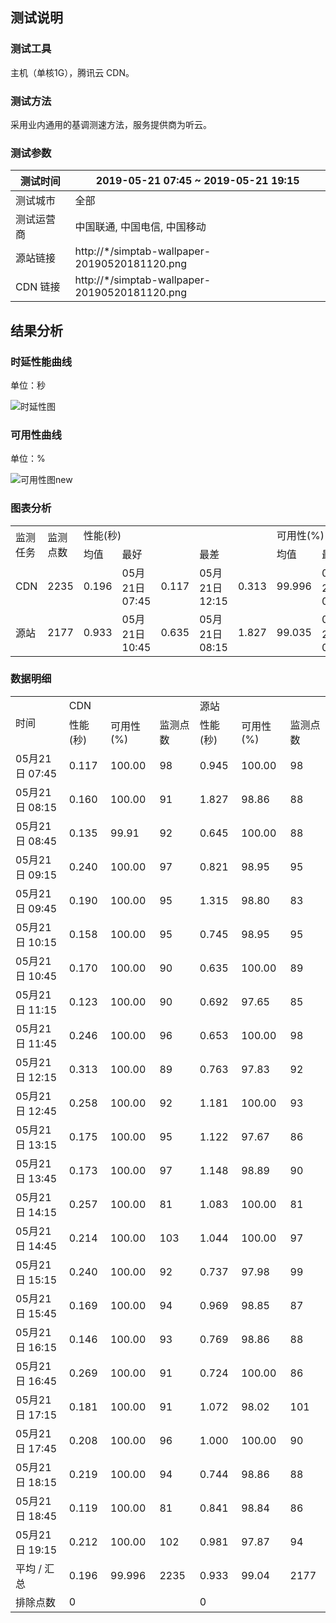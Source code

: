 
## 测试说明

### 测试工具

主机（单核1G），腾讯云 CDN。

### 测试方法

采用业内通用的基调测速方法，服务提供商为听云。

### 测试参数

| 测试时间   | 2019-05-21 07:45 ~ 2019-05-21 19:15           |
| ---------- | --------------------------------------------- |
| 测试城市   | 全部                                          |
| 测试运营商 | 中国联通, 中国电信, 中国移动                  |
| 源站链接   | http://*/simptab-wallpaper-20190520181120.png |
| CDN 链接   | http://*/simptab-wallpaper-20190520181120.png |

## 结果分析

### 时延性能曲线

单位：秒

![时延性图](https://main.qcloudimg.com/raw/523e221c3a7bbf5853d5ed3e17ff3689.png)

### 可用性曲线

单位：%

![可用性图new](https://main.qcloudimg.com/raw/f3b7b6f9483045e9fd0797f1d2c90632.png)

### 图表分析

<table>
   <tr>
      <td rowspan="2">监测任务</td>
      <td rowspan="2">监测点数</td>
      <td colspan="5">性能(秒)</td>
      <td colspan="5">可用性(%)</td>
   </tr>
   <tr>
      <td colspan="1">均值</td>
      <td colspan="2">最好</td>
      <td colspan="2">最差</td>
      <td colspan="1">均值</td>
      <td colspan="2">最好</td>
      <td colspan="2">最差</td>
   </tr>
   <tr>
      <td>CDN</td>
      <td>2235</td>
      <td>  0.196</td>
      <td>05月21日 07:45</td>
      <td>  0.117</td>
      <td>05月21日 12:15</td>
      <td>  0.313</td>
      <td> 99.996</td>
      <td>05月21日 07:45</td>
      <td>100.00</td>
      <td>05月21日 08:45</td>
      <td> 99.91</td>
   </tr>
   <tr>
      <td>源站</td>
      <td>2177</td>
      <td>  0.933</td>
      <td>05月21日 10:45</td>
      <td>  0.635</td>
      <td>05月21日 08:15</td>
      <td>  1.827</td>
      <td> 99.035</td>
      <td>05月21日 07:45</td>
      <td>100.00</td>
      <td>05月21日 11:15</td>
      <td> 97.65</td>
   </tr>
</table>

### 数据明细

<table>
   <tr>
      <td rowspan="2">时间</td>
      <td colspan="3">CDN</td>
      <td colspan="3">源站</td>
   </tr>
   <tr>
      <td>性能(秒)</td>
      <td>可用性(%)</td>
      <td>监测点数</td>
      <td>性能(秒)</td>
      <td>可用性(%)</td>
      <td>监测点数</td>
   </tr>
   <tr>
      <td>05月21日 07:45</td>
      <td>  0.117</td>
      <td>100.00</td>
      <td> 98</td>
      <td>  0.945</td>
      <td>100.00</td>
      <td> 98</td>
   </tr>
   <tr>
      <td>05月21日 08:15</td>
      <td>  0.160</td>
      <td>100.00</td>
      <td> 91</td>
      <td>  1.827</td>
      <td> 98.86</td>
      <td> 88</td>
   </tr>
   <tr>
      <td>05月21日 08:45</td>
      <td>  0.135</td>
      <td> 99.91</td>
      <td> 92</td>
      <td>  0.645</td>
      <td>100.00</td>
      <td> 88</td>
   </tr>
   <tr>
      <td>05月21日 09:15</td>
      <td>  0.240</td>
      <td>100.00</td>
      <td> 97</td>
      <td>  0.821</td>
      <td> 98.95</td>
      <td> 95</td>
   </tr>
   <tr>
      <td>05月21日 09:45</td>
      <td>  0.190</td>
      <td>100.00</td>
      <td> 95</td>
      <td>  1.315</td>
      <td> 98.80</td>
      <td> 83</td>
   </tr>
   <tr>
      <td>05月21日 10:15</td>
      <td>  0.158</td>
      <td>100.00</td>
      <td> 95</td>
      <td>  0.745</td>
      <td> 98.95</td>
      <td> 95</td>
   </tr>
   <tr>
      <td>05月21日 10:45</td>
      <td>  0.170</td>
      <td>100.00</td>
      <td> 90</td>
      <td>  0.635</td>
      <td>100.00</td>
      <td> 89</td>
   </tr>
   <tr>
      <td>05月21日 11:15</td>
      <td>  0.123</td>
      <td>100.00</td>
      <td> 90</td>
      <td>  0.692</td>
      <td> 97.65</td>
      <td> 85</td>
   </tr>
   <tr>
      <td>05月21日 11:45</td>
      <td>  0.246</td>
      <td>100.00</td>
      <td> 96</td>
      <td>  0.653</td>
      <td>100.00</td>
      <td> 98</td>
   </tr>
   <tr>
      <td>05月21日 12:15</td>
      <td>  0.313</td>
      <td>100.00</td>
      <td> 89</td>
      <td>  0.763</td>
      <td> 97.83</td>
      <td> 92</td>
   </tr>
   <tr>
      <td>05月21日 12:45</td>
      <td>  0.258</td>
      <td>100.00</td>
      <td> 92</td>
      <td>  1.181</td>
      <td>100.00</td>
      <td> 93</td>
   </tr>
   <tr>
      <td>05月21日 13:15</td>
      <td>  0.175</td>
      <td>100.00</td>
      <td> 95</td>
      <td>  1.122</td>
      <td> 97.67</td>
      <td> 86</td>
   </tr>
   <tr>
      <td>05月21日 13:45</td>
      <td>  0.173</td>
      <td>100.00</td>
      <td> 97</td>
      <td>  1.148</td>
      <td> 98.89</td>
      <td> 90</td>
   </tr>
   <tr>
      <td>05月21日 14:15</td>
      <td>  0.257</td>
      <td>100.00</td>
      <td> 81</td>
      <td>  1.083</td>
      <td>100.00</td>
      <td> 81</td>
   </tr>
   <tr>
      <td>05月21日 14:45</td>
      <td>  0.214</td>
      <td>100.00</td>
      <td>103</td>
      <td>  1.044</td>
      <td>100.00</td>
      <td> 97</td>
   </tr>
   <tr>
      <td>05月21日 15:15</td>
      <td>  0.240</td>
      <td>100.00</td>
      <td> 92</td>
      <td>  0.737</td>
      <td> 97.98</td>
      <td> 99</td>
   </tr>
   <tr>
      <td>05月21日 15:45</td>
      <td>  0.169</td>
      <td>100.00</td>
      <td> 94</td>
      <td>  0.969</td>
      <td> 98.85</td>
      <td> 87</td>
   </tr>
   <tr>
      <td>05月21日 16:15</td>
      <td>  0.146</td>
      <td>100.00</td>
      <td> 93</td>
      <td>  0.769</td>
      <td> 98.86</td>
      <td> 88</td>
   </tr>
   <tr>
      <td>05月21日 16:45</td>
      <td>  0.269</td>
      <td>100.00</td>
      <td> 91</td>
      <td>  0.724</td>
      <td>100.00</td>
      <td> 86</td>
   </tr>
   <tr>
      <td>05月21日 17:15</td>
      <td>  0.181</td>
      <td>100.00</td>
      <td> 91</td>
      <td>  1.072</td>
      <td> 98.02</td>
      <td>101</td>
   </tr>
   <tr>
      <td>05月21日 17:45</td>
      <td>  0.208</td>
      <td>100.00</td>
      <td> 96</td>
      <td>  1.000</td>
      <td>100.00</td>
      <td> 90</td>
   </tr>
   <tr>
      <td>05月21日 18:15</td>
      <td>  0.219</td>
      <td>100.00</td>
      <td> 94</td>
      <td>  0.744</td>
      <td> 98.86</td>
      <td> 88</td>
   </tr>
   <tr>
      <td>05月21日 18:45</td>
      <td>  0.119</td>
      <td>100.00</td>
      <td> 81</td>
      <td>  0.841</td>
      <td> 98.84</td>
      <td> 86</td>
   </tr>
   <tr>
      <td>05月21日 19:15</td>
      <td>  0.212</td>
      <td>100.00</td>
      <td>102</td>
      <td>  0.981</td>
      <td> 97.87</td>
      <td> 94</td>
   </tr>
   <tr>
      <td>平均 / 汇总</td>
      <td>  0.196</td>
      <td> 99.996</td>
      <td>2235</td>
      <td>  0.933</td>
      <td> 99.04</td>
      <td>2177</td>
   </tr>
   <tr>
      <td>排除点数</td>
      <td colspan="3">  0</td>
      <td colspan="3">  0</td>
   </tr>
</table>
